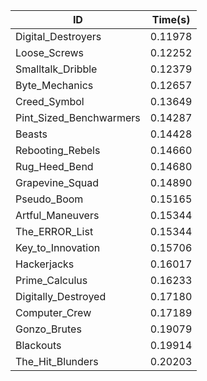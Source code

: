 |ID|Time(s)|
|-|-|
|Digital_Destroyers|0.11978|
|Loose_Screws|0.12252|
|Smalltalk_Dribble|0.12379|
|Byte_Mechanics|0.12657|
|Creed_Symbol|0.13649|
|Pint_Sized_Benchwarmers|0.14287|
|Beasts|0.14428|
|Rebooting_Rebels|0.14660|
|Rug_Heed_Bend|0.14680|
|Grapevine_Squad|0.14890|
|Pseudo_Boom|0.15165|
|Artful_Maneuvers|0.15344|
|The_ERROR_List|0.15344|
|Key_to_Innovation|0.15706|
|Hackerjacks|0.16017|
|Prime_Calculus|0.16233|
|Digitally_Destroyed|0.17180|
|Computer_Crew|0.17189|
|Gonzo_Brutes|0.19079|
|Blackouts|0.19914|
|The_Hit_Blunders|0.20203|
